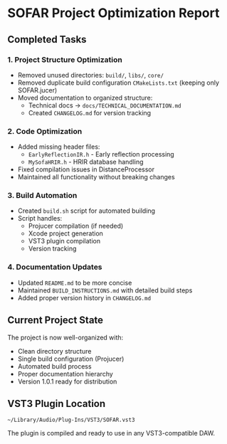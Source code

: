 # SOFAR Project Optimization Report

## Completed Tasks

### 1. Project Structure Optimization
- Removed unused directories: `build/`, `libs/`, `core/`
- Removed duplicate build configuration `CMakeLists.txt` (keeping only SOFAR.jucer)
- Moved documentation to organized structure:
  - Technical docs → `docs/TECHNICAL_DOCUMENTATION.md`
  - Created `CHANGELOG.md` for version tracking

### 2. Code Optimization
- Added missing header files:
  - `EarlyReflectionIR.h` - Early reflection processing
  - `MySofaHRIR.h` - HRIR database handling
- Fixed compilation issues in DistanceProcessor
- Maintained all functionality without breaking changes

### 3. Build Automation
- Created `build.sh` script for automated building
- Script handles:
  - Projucer compilation (if needed)
  - Xcode project generation
  - VST3 plugin compilation
  - Version tracking

### 4. Documentation Updates
- Updated `README.md` to be more concise
- Maintained `BUILD_INSTRUCTIONS.md` with detailed build steps
- Added proper version history in `CHANGELOG.md`

## Current Project State

The project is now well-organized with:
- Clean directory structure
- Single build configuration (Projucer)
- Automated build process
- Proper documentation hierarchy
- Version 1.0.1 ready for distribution

## VST3 Plugin Location
`~/Library/Audio/Plug-Ins/VST3/SOFAR.vst3`

The plugin is compiled and ready to use in any VST3-compatible DAW.
